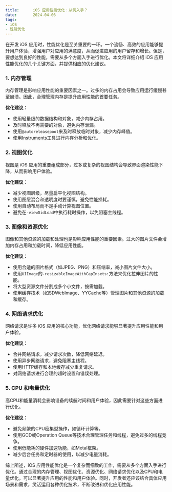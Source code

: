 ```yaml
---
title:      iOS 应用性能优化：从何入手？
date:       2024-04-06
tags:
- iOS
- 性能优化
--- 
```


在开发 iOS 应用时，性能优化是至关重要的一环。一个流畅、高效的应用能够提升用户体验，增强用户对应用的满意度，从而促进应用的用户留存和增长。但是，要想达到良好的性能，需要从多个方面入手进行优化。本文将详细介绍 iOS 应用性能优化的几个关键方面，并提供相应的优化建议。

### 1. 内存管理

内存管理是影响应用性能的重要因素之一。过多的内存占用会导致应用运行缓慢甚至崩溃。因此，合理管理内存是提升应用性能的首要任务。

**优化建议：**
- 使用轻量级的数据结构和对象，减少内存占用。
- 及时释放不再需要的对象，避免内存泄漏。
- 使用`@autoreleasepool`来及时释放临时对象，减少内存峰值。
- 使用Instruments工具进行内存分析和优化。

### 2. 视图优化

视图是 iOS 应用的重要组成部分，过多或复杂的视图结构会导致界面渲染性能下降，从而影响用户体验。

**优化建议：**
- 减少视图层级，尽量扁平化视图结构。
- 使用图层混合和透明度时要谨慎，避免性能损耗。
- 使用自动布局而不是手动计算视图位置。
- 避免在`-viewDidLoad`中执行耗时操作，以免阻塞主线程。

### 3. 图像和资源优化

图像和其他资源的加载和处理也是影响应用性能的重要因素。过大的图片文件会增加内存占用和加载时间，降低应用性能。

**优化建议：**
- 使用合适的图片格式（如JPEG、PNG）和压缩率，减小图片文件大小。
- 使用`UIImage`的`-resizableImageWithCapInsets:`方法来优化拉伸图片的性能。
- 将大型资源文件分割成多个小文件，按需加载。
- 使用缓存技术（如SDWebImage、YYCache等）管理图片和其他资源的加载和缓存。

### 4. 网络请求优化

网络请求是许多 iOS 应用的核心功能，优化网络请求能够显著提升应用性能和用户体验。

**优化建议：**
- 合并网络请求，减少请求次数，降低网络延迟。
- 使用异步网络请求，避免阻塞主线程。
- 使用HTTP缓存和本地缓存减少重复请求。
- 对网络请求进行合理的超时设置和错误处理。

### 5. CPU 和电量优化

高CPU和能量消耗会影响设备的续航时间和用户体验，因此需要针对这些方面进行优化。

**优化建议：**
- 避免频繁的CPU密集型操作，如循环计算等。
- 使用GCD或Operation Queue等技术合理管理任务和线程，避免过多的线程竞争。
- 使用低能耗的硬件加速功能，如Metal框架。
- 减少后台任务和定时器的使用，以减少电量消耗。

综上所述，iOS 应用性能优化是一个复杂而细致的工作，需要从多个方面入手进行优化。通过合理的内存管理、视图优化、资源优化、网络请求优化以及CPU和电量优化，可以显著提升应用的性能和用户体验。同时，开发者还应该结合具体应用场景和需求，灵活运用各种优化技术，不断改进和优化应用性能。